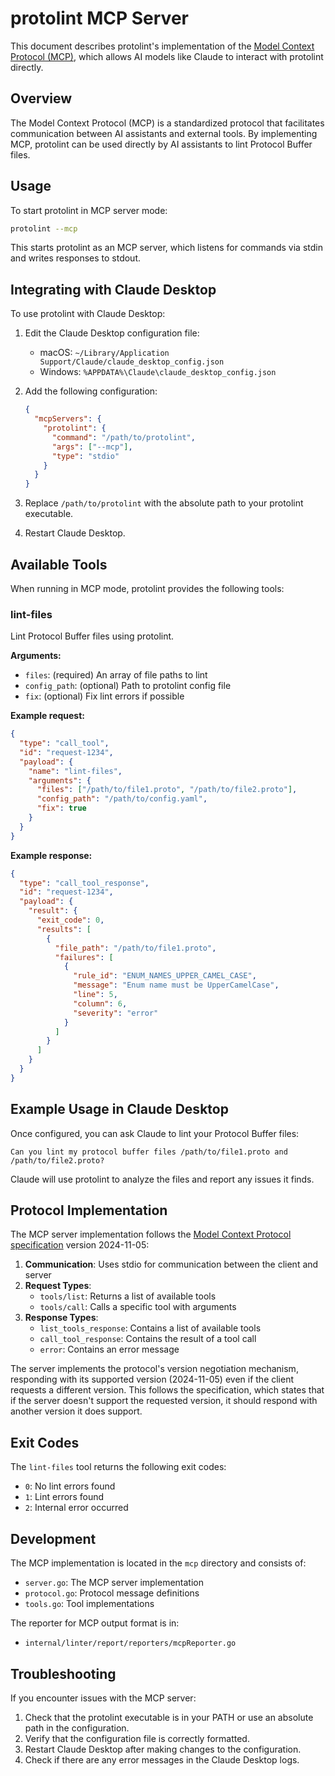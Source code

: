 # protolint MCP Server

This document describes protolint's implementation of the [Model Context Protocol (MCP)](https://modelcontextprotocol.io), which allows AI models like Claude to interact with protolint directly.

## Overview

The Model Context Protocol (MCP) is a standardized protocol that facilitates communication between AI assistants and external tools. By implementing MCP, protolint can be used directly by AI assistants to lint Protocol Buffer files.

## Usage

To start protolint in MCP server mode:

```sh
protolint --mcp
```

This starts protolint as an MCP server, which listens for commands via stdin and writes responses to stdout.

## Integrating with Claude Desktop

To use protolint with Claude Desktop:

1. Edit the Claude Desktop configuration file:
   - macOS: `~/Library/Application Support/Claude/claude_desktop_config.json`
   - Windows: `%APPDATA%\Claude\claude_desktop_config.json`

2. Add the following configuration:
   ```json
   {
     "mcpServers": {
       "protolint": {
         "command": "/path/to/protolint",
         "args": ["--mcp"],
         "type": "stdio"
       }
     }
   }
   ```

3. Replace `/path/to/protolint` with the absolute path to your protolint executable.

4. Restart Claude Desktop.

## Available Tools

When running in MCP mode, protolint provides the following tools:

### lint-files

Lint Protocol Buffer files using protolint.

**Arguments:**
- `files`: (required) An array of file paths to lint
- `config_path`: (optional) Path to protolint config file
- `fix`: (optional) Fix lint errors if possible

**Example request:**
```json
{
  "type": "call_tool",
  "id": "request-1234",
  "payload": {
    "name": "lint-files",
    "arguments": {
      "files": ["/path/to/file1.proto", "/path/to/file2.proto"],
      "config_path": "/path/to/config.yaml",
      "fix": true
    }
  }
}
```

**Example response:**
```json
{
  "type": "call_tool_response",
  "id": "request-1234",
  "payload": {
    "result": {
      "exit_code": 0,
      "results": [
        {
          "file_path": "/path/to/file1.proto",
          "failures": [
            {
              "rule_id": "ENUM_NAMES_UPPER_CAMEL_CASE",
              "message": "Enum name must be UpperCamelCase",
              "line": 5,
              "column": 6,
              "severity": "error"
            }
          ]
        }
      ]
    }
  }
}
```

## Example Usage in Claude Desktop

Once configured, you can ask Claude to lint your Protocol Buffer files:

```
Can you lint my protocol buffer files /path/to/file1.proto and /path/to/file2.proto?
```

Claude will use protolint to analyze the files and report any issues it finds.

## Protocol Implementation

The MCP server implementation follows the [Model Context Protocol specification](https://modelcontextprotocol.io) version 2024-11-05:

1. **Communication**: Uses stdio for communication between the client and server
2. **Request Types**:
   - `tools/list`: Returns a list of available tools
   - `tools/call`: Calls a specific tool with arguments
3. **Response Types**:
   - `list_tools_response`: Contains a list of available tools
   - `call_tool_response`: Contains the result of a tool call
   - `error`: Contains an error message

The server implements the protocol's version negotiation mechanism, responding with its supported version (2024-11-05) even if the client requests a different version. This follows the specification, which states that if the server doesn't support the requested version, it should respond with another version it does support.

## Exit Codes

The `lint-files` tool returns the following exit codes:

- `0`: No lint errors found
- `1`: Lint errors found
- `2`: Internal error occurred

## Development

The MCP implementation is located in the `mcp` directory and consists of:

- `server.go`: The MCP server implementation
- `protocol.go`: Protocol message definitions
- `tools.go`: Tool implementations

The reporter for MCP output format is in:
- `internal/linter/report/reporters/mcpReporter.go`

## Troubleshooting

If you encounter issues with the MCP server:

1. Check that the protolint executable is in your PATH or use an absolute path in the configuration.
2. Verify that the configuration file is correctly formatted.
3. Restart Claude Desktop after making changes to the configuration.
4. Check if there are any error messages in the Claude Desktop logs.

